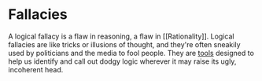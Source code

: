 # Fallacies

A logical fallacy is a flaw in reasoning, a flaw in [[Rationality]]. Logical fallacies are like tricks or illusions of thought, and they're often sneakily used by politicians and the media to fool people. They are [tools](https://yourlogicalfallacyis.com/) designed to help us identify and call out dodgy logic wherever it may raise its ugly, incoherent head.

